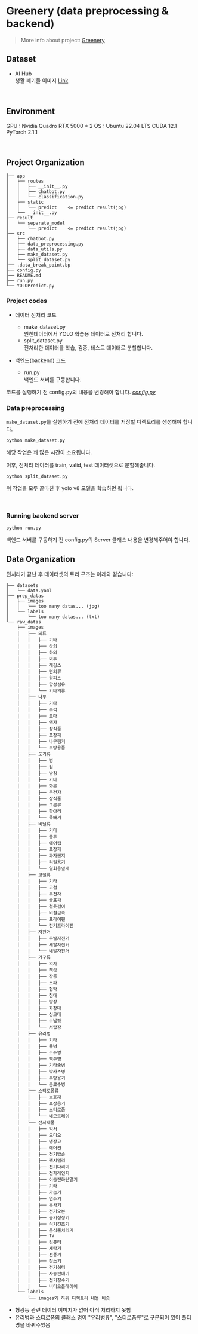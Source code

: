 # Greenery (data preprocessing & backend)

> More info about project: [Greenery](https://github.com/bkk21/Greenery)

## **Dataset**
- AI Hub \
    생활 폐기물 이미지 [Link](https://www.aihub.or.kr/aihubdata/data/view.do?currMenu=115&topMenu=100&aihubDataSe=data&dataSetSn=140)

<br/>

## **Environment**
GPU : Nvidia Quadro RTX 5000 * 2
OS  : Ubuntu 22.04 LTS
CUDA 12.1
PyTorch 2.1.1

<br/>

## **Project Organization**
```
├── app
│   ├── routes
│   │   ├── __init__.py
│   │   ├── chatbot.py
│   │   └── classification.py
│   ├── static
│   │   └── predict    <= predict result(jpg)
│   └── __init__.py
├── result
│   └── separate_model
│       └── predict    <= predict result(jpg)
├── src
│   ├── chatbot.py
│   ├── data_preprocessing.py
│   ├── data_utils.py
│   ├── make_dataset.py
│   └── split_dataset.py
├── .data_break_point.bp
├── config.py
├── README.md
├── run.py
└── YOLOPredict.py
```
### **Project codes**
- 데이터 전처리 코드

    - make_dataset.py\
    원천데이터에서 YOLO 학습용 데이터로 전처리 합니다.
    - split_dataset.py\
    전처리한 데이터를 학습, 검증, 테스트 데이터로 분할합니다.

- 백엔드(backend) 코드

    - run.py\
    백엔드 서버를 구동합니다.

코드를 실행하기 전 config.py의 내용을 변경해야 합니다.
_[config.py](CONFIG.md)_

### **Data preprocessing**

`make_dataset.py`를 실행하기 전에 전처리 데이터를 저장할 디렉토리를 생성해야 합니다.

```
python make_dataset.py
```

해당 작업은 꽤 많은 시간이 소요됩니다.

이후, 전처리 데이터를 train, valid, test 데이터셋으로 분할해줍니다.

```
python split_dataset.py
```

위 작업을 모두 끝마친 후 yolo v8 모델을 학습하면 됩니다.

<br/>

### **Running backend server**
```
python run.py
```

백엔드 서버를 구동하기 전 config.py의 Server 클래스 내용을 변경해주어야 합니다. 


## **Data Organization**
전처리가 끝난 후 데이터셋의 트리 구조는 아래와 같습니다:

```
├── datasets
│   └── data.yaml
├── prep_datas
│   ├── images
│   │   └── too many datas... (jpg)
│   └── labels
│       └── too many datas... (txt)
└── raw_datas
    ├── images
    │   ├── 의류
    │   │   ├── 기타
    │   │   ├── 상의
    │   │   ├── 하의
    │   │   ├── 외투
    │   │   ├── 레깅스
    │   │   ├── 면의류
    │   │   ├── 원피스
    │   │   ├── 합성섬유
    │   │   └── 기타의류
    │   ├── 나무
    │   │   ├── 기타
    │   │   ├── 주걱
    │   │   ├── 도마
    │   │   ├── 액자
    │   │   ├── 장식품
    │   │   ├── 포장재
    │   │   ├── 나무행거
    │   │   └── 주방용품
    │   ├── 도기류
    │   │   ├── 병
    │   │   ├── 컵
    │   │   ├── 받침
    │   │   ├── 기타
    │   │   ├── 화분
    │   │   ├── 주전자
    │   │   ├── 장식품
    │   │   ├── 그릇류
    │   │   ├── 항아리
    │   │   └── 뚝배기
    │   ├── 비닐류
    │   │   ├── 기타
    │   │   ├── 봉투
    │   │   ├── 에어캡
    │   │   ├── 포장제
    │   │   ├── 과자봉지
    │   │   ├── 리필용기
    │   │   └── 일회용덮개
    │   ├── 고철류
    │   │   ├── 기타
    │   │   ├── 고철
    │   │   ├── 주전자
    │   │   ├── 골프채
    │   │   ├── 철옷걸이
    │   │   ├── 비철금속
    │   │   ├── 프라이팬
    │   │   └── 전기프라이팬
    │   ├── 자전거
    │   │   ├── 두발자전거
    │   │   ├── 세발자전거
    │   │   └── 네발자전거
    │   ├── 가구류
    │   │   ├── 의자
    │   │   ├── 책상
    │   │   ├── 장롱
    │   │   ├── 소파
    │   │   ├── 협탁
    │   │   ├── 침대
    │   │   ├── 밥상
    │   │   ├── 화장대
    │   │   ├── 싱크대
    │   │   ├── 수납장
    │   │   └── 서랍장
    │   ├── 유리병
    │   │   ├── 기타
    │   │   ├── 물병
    │   │   ├── 소주병
    │   │   ├── 맥주병
    │   │   ├── 기타술병
    │   │   ├── 박카스병
    │   │   ├── 주방용기
    │   │   └── 음료수병
    │   ├── 스티로폼류
    │   │   ├── 보호재
    │   │   ├── 포장용기
    │   │   ├── 스티로폼
    │   │   └── 네모트레이
    │   └── 전자제품
    │   │   ├── 믹서
    │   │   ├── 오디오
    │   │   ├── 냉장고
    │   │   ├── 에어컨
    │   │   ├── 전기밥솥
    │   │   ├── 팩시밀리
    │   │   ├── 전기다리미
    │   │   ├── 전자레인지
    │   │   ├── 이동전화단말기
    │   │   ├── 기타
    │   │   ├── 가습기
    │   │   ├── 연수기
    │   │   ├── 복사기
    │   │   ├── 전기오븐
    │   │   ├── 공기청정기
    │   │   ├── 식기건조기
    │   │   ├── 음식물처리기
    │   │   ├── TV
    │   │   ├── 컴퓨터
    │   │   ├── 세탁기
    │   │   ├── 선풍기
    │   │   ├── 청소기
    │   │   ├── 전기히터
    │   │   ├── 자동판매기
    │   │   ├── 전기정수기
    │   │   └── 비디오플레이어
    └── labels
        └── images와 하위 디렉토리 내용 비슷

```

- 형광등 관련 데이터 이미지가 없어 아직 처리하지 못함
- 유리병과 스티로폼의 클래스 명이 "유리병류", "스티로폼류"로 구분되어 있어 폴더명을 바꿔주었음